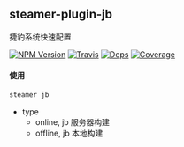 ## steamer-plugin-jb

捷豹系统快速配置

[![NPM Version](https://img.shields.io/npm/v/steamer-plugin-jb.svg?style=flat)](https://www.npmjs.com/package/steamer-plugin-jb)
[![Travis](https://img.shields.io/travis/SteamerTeam/steamer-plugin-jb.svg)](https://travis-ci.org/SteamerTeam/steamer-plugin-jb)
[![Deps](https://david-dm.org/SteamerTeam/steamer-plugin-jb.svg)](https://david-dm.org/SteamerTeam/steamer-plugin-jb)
[![Coverage](https://img.shields.io/coveralls/SteamerTeam/steamer-plugin-jb.svg)](https://coveralls.io/github/SteamerTeam/steamer-plugin-jb)

#### 使用

```javascript
steamer jb
```

* type
	- online, jb 服务器构建
	- offline, jb 本地构建

